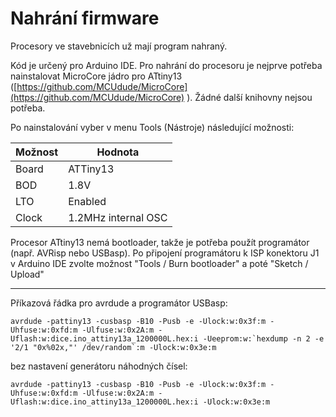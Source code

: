 # Nahrání firmware

Procesory ve stavebnicích už mají program nahraný.

Kód je určený pro Arduino IDE. Pro nahrání do procesoru je nejprve potřeba nainstalovat MicroCore jádro pro ATtiny13 ([https://github.com/MCUdude/MicroCore](https://github.com/MCUdude/MicroCore) ). Žádné další knihovny nejsou potřeba.

Po nainstalování vyber v menu Tools (Nástroje) následující možnosti:

| Možnost | Hodnota |
| --- | --- |
| Board | ATTiny13 |
| BOD | 1.8V |
| LTO | Enabled |
| Clock | 1.2MHz internal OSC |

Procesor ATtiny13 nemá bootloader, takže je potřeba použít programátor (např. AVRisp nebo USBasp). Po připojení programátoru k ISP konektoru J1 v Arduino IDE zvolte možnost "Tools / Burn bootloader" a poté "Sketch / Upload"

---

Příkazová řádka pro avrdude a programátor USBasp:

```
avrdude -pattiny13 -cusbasp -B10 -Pusb -e -Ulock:w:0x3f:m -Uhfuse:w:0xfd:m -Ulfuse:w:0x2A:m -Uflash:w:dice.ino_attiny13a_1200000L.hex:i -Ueeprom:w:`hexdump -n 2 -e '2/1 "0x%02x,"' /dev/random`:m -Ulock:w:0x3e:m
```

bez nastavení generátoru náhodných čísel:

```
avrdude -pattiny13 -cusbasp -B10 -Pusb -e -Ulock:w:0x3f:m -Uhfuse:w:0xfd:m -Ulfuse:w:0x2A:m -Uflash:w:dice.ino_attiny13a_1200000L.hex:i -Ulock:w:0x3e:m
```
